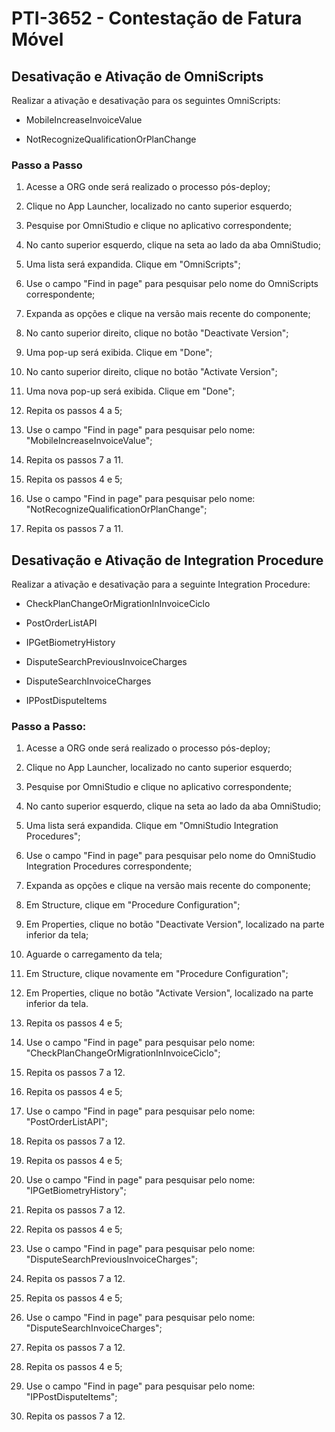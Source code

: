 # PTI-3652 - Contestação de Fatura Móvel

## Desativação e Ativação de OmniScripts
Realizar a ativação e desativação para os seguintes OmniScripts:

* MobileIncreaseInvoiceValue

* NotRecognizeQualificationOrPlanChange


### Passo a Passo

1.  Acesse a ORG onde será realizado o processo pós-deploy;

1.  Clique no App Launcher, localizado no canto superior esquerdo;

1.  Pesquise por OmniStudio e clique no aplicativo correspondente;

1.  No canto superior esquerdo, clique na seta ao lado da aba OmniStudio;

1.  Uma lista será expandida. Clique em "OmniScripts";

1.  Use o campo "Find in page" para pesquisar pelo nome do OmniScripts correspondente;

1.  Expanda as opções e clique na versão mais recente do componente;

1.  No canto superior direito, clique no botão "Deactivate Version";

1.  Uma pop-up será exibida. Clique em "Done";

1. No canto superior direito, clique no botão "Activate Version";

1. Uma nova pop-up será exibida. Clique em "Done";

1. Repita os passos 4 a 5;
1. Use o campo "Find in page" para pesquisar pelo nome: "MobileIncreaseInvoiceValue";
1. Repita os passos 7 a 11.

1. Repita os passos 4 e 5;
1. Use o campo "Find in page" para pesquisar pelo nome: "NotRecognizeQualificationOrPlanChange";
1. Repita os passos 7 a 11.

## Desativação e Ativação de Integration Procedure

Realizar a ativação e desativação para a seguinte Integration Procedure:

* CheckPlanChangeOrMigrationInInvoiceCiclo

* PostOrderListAPI

* IPGetBiometryHistory

* DisputeSearchPreviousInvoiceCharges

* DisputeSearchInvoiceCharges

* IPPostDisputeItems


### Passo a Passo:
1. Acesse a ORG onde será realizado o processo pós-deploy;

1. Clique no App Launcher, localizado no canto superior esquerdo;

1. Pesquise por OmniStudio e clique no aplicativo correspondente;

1. No canto superior esquerdo, clique na seta ao lado da aba OmniStudio;

1. Uma lista será expandida. Clique em "OmniStudio Integration Procedures";

1. Use o campo "Find in page" para pesquisar pelo nome do OmniStudio Integration Procedures correspondente;

1. Expanda as opções e clique na versão mais recente do componente;

1. Em Structure, clique em "Procedure Configuration";

1. Em Properties, clique no botão "Deactivate Version", localizado na parte inferior da tela;

1. Aguarde o carregamento da tela;

1. Em Structure, clique novamente em "Procedure Configuration";

1. Em Properties, clique no botão "Activate Version", localizado na parte inferior da tela.

1. Repita os passos 4 e 5;
1. Use o campo "Find in page" para pesquisar pelo nome: "CheckPlanChangeOrMigrationInInvoiceCiclo";
1. Repita os passos 7 a 12.

1. Repita os passos 4 e 5;
1. Use o campo "Find in page" para pesquisar pelo nome: "PostOrderListAPI";
1. Repita os passos 7 a 12.

1. Repita os passos 4 e 5;
1. Use o campo "Find in page" para pesquisar pelo nome: "IPGetBiometryHistory";
1. Repita os passos 7 a 12.

1. Repita os passos 4 e 5;
1. Use o campo "Find in page" para pesquisar pelo nome: "DisputeSearchPreviousInvoiceCharges";
1. Repita os passos 7 a 12.

1. Repita os passos 4 e 5;
1. Use o campo "Find in page" para pesquisar pelo nome: "DisputeSearchInvoiceCharges";
1. Repita os passos 7 a 12.

1. Repita os passos 4 e 5;
1. Use o campo "Find in page" para pesquisar pelo nome: "IPPostDisputeItems";
1. Repita os passos 7 a 12.
